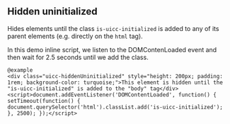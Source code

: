 ## Hidden uninitialized

Hides elements until the class `is-uicc-initialized` is added to any of its parent elements (e.g. directly on the `html` tag).

In this demo inline script, we listen to the DOMContenLoaded event and then wait for 2.5 seconds until we add the class. 


    @example
    <div class="uicc-hiddenUninitialized" style="height: 200px; padding: 1rem; background-color: turquoise;">This element is hidden until the "is-uicc-initialized" is added to the "body" tag</div>
    <script>document.addEventListener('DOMContentLoaded', function() { setTimeout(function() { document.querySelector('html').classList.add('is-uicc-initialized'); }, 2500); });</script>
